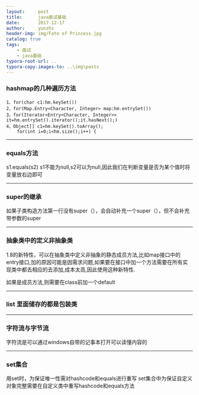 ```yaml
---
layout:     post
title:      java面试基础
date:       2017-12-17
author:     yunzhs
header-img: img/Fate of Princess.jpg
catalog: true
tags:
    - 面试
    - java基础
typora-root-url: ..
typora-copy-images-to: ..\img\posts
---
```


### hashmap的几种遍历方法

```
1、for(char c1:hm.keySet())
2、for(Map.Entry<Character, Integer> map:hm.entrySet())
3、for(Iterator<Entry<Character, Integer>>                                                                                           it=hm.entrySet().iterator();it.hasNext();)
4、Object[] c1=hm.keySet().toArray();
	for(int i=0;i<hm.size();i++) {	
```

---

### equals方法

s1.equals(s2)   s1不能为null,s2可以为null,因此我们在判断变量是否为某个值时将变量放右边即可

---

### super的继承

如果子类构造方法第一行没有super（），会自动补充一个super（），但不会补充带参数的super

---

### 抽象类中的定义非抽象类

1.8的新特性，可以在抽象类中定义非抽象的静态成员方法,比如map接口中的entry接口,加的原因可能是因需求问题,如果要在接口中加一个方法需要在所有实现类中都去相应的去添加,成本太高,因此使用这种新特性.

如果是成员方法,则需要在class前加一个default

---

### list 里面储存的都是包装类

---

### 字符流与字节流

字符流是可以通过windows自带的记事本打开可以读懂内容的

----

### set集合

用set时，为保证唯一性需对hashcode和equals进行重写
set集合中为保证自定义对象完整需要在自定义类中重写hashcode和equals方法

